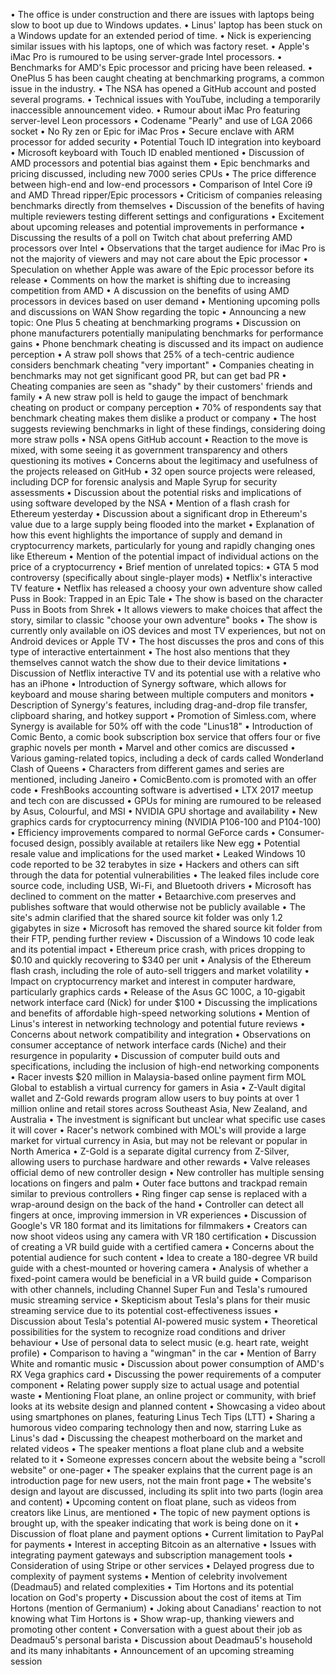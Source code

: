 • The office is under construction and there are issues with laptops being slow to boot up due to Windows updates.
• Linus' laptop has been stuck on a Windows update for an extended period of time.
• Nick is experiencing similar issues with his laptops, one of which was factory reset.
• Apple's iMac Pro is rumoured to be using server-grade Intel processors.
• Benchmarks for AMD's Epic processor and pricing have been released.
• OnePlus 5 has been caught cheating at benchmarking programs, a common issue in the industry.
• The NSA has opened a GitHub account and posted several programs.
• Technical issues with YouTube, including a temporarily inaccessible announcement video.
• Rumour about iMac Pro featuring server-level Leon processors
• Codename "Pearly" and use of LGA 2066 socket
• No Ry zen or Epic for iMac Pros
• Secure enclave with ARM processor for added security
• Potential Touch ID integration into keyboard
• Microsoft keyboard with Touch ID enabled mentioned
• Discussion of AMD processors and potential bias against them
• Epic benchmarks and pricing discussed, including new 7000 series CPUs
• The price difference between high-end and low-end processors
• Comparison of Intel Core i9 and AMD Thread ripper/Epic processors
• Criticism of companies releasing benchmarks directly from themselves
• Discussion of the benefits of having multiple reviewers testing different settings and configurations
• Excitement about upcoming releases and potential improvements in performance
• Discussing the results of a poll on Twitch chat about preferring AMD processors over Intel
• Observations that the target audience for iMac Pro is not the majority of viewers and may not care about the Epic processor
• Speculation on whether Apple was aware of the Epic processor before its release
• Comments on how the market is shifting due to increasing competition from AMD
• A discussion on the benefits of using AMD processors in devices based on user demand
• Mentioning upcoming polls and discussions on WAN Show regarding the topic
• Announcing a new topic: One Plus 5 cheating at benchmarking programs
• Discussion on phone manufacturers potentially manipulating benchmarks for performance gains
• Phone benchmark cheating is discussed and its impact on audience perception
• A straw poll shows that 25% of a tech-centric audience considers benchmark cheating "very important"
• Companies cheating in benchmarks may not get significant good PR, but can get bad PR
• Cheating companies are seen as "shady" by their customers' friends and family
• A new straw poll is held to gauge the impact of benchmark cheating on product or company perception
• 70% of respondents say that benchmark cheating makes them dislike a product or company
• The host suggests reviewing benchmarks in light of these findings, considering doing more straw polls
• NSA opens GitHub account
• Reaction to the move is mixed, with some seeing it as government transparency and others questioning its motives
• Concerns about the legitimacy and usefulness of the projects released on GitHub
• 32 open source projects were released, including DCP for forensic analysis and Maple Syrup for security assessments
• Discussion about the potential risks and implications of using software developed by the NSA
• Mention of a flash crash for Ethereum yesterday
• Discussion about a significant drop in Ethereum's value due to a large supply being flooded into the market
• Explanation of how this event highlights the importance of supply and demand in cryptocurrency markets, particularly for young and rapidly changing ones like Ethereum
• Mention of the potential impact of individual actions on the price of a cryptocurrency
• Brief mention of unrelated topics:
  • GTA 5 mod controversy (specifically about single-player mods)
  • Netflix's interactive TV feature
• Netflix has released a choosy your own adventure show called Puss in Book: Trapped in an Epic Tale
• The show is based on the character Puss in Boots from Shrek
• It allows viewers to make choices that affect the story, similar to classic "choose your own adventure" books
• The show is currently only available on iOS devices and most TV experiences, but not on Android devices or Apple TV
• The host discusses the pros and cons of this type of interactive entertainment
• The host also mentions that they themselves cannot watch the show due to their device limitations
• Discussion of Netflix interactive TV and its potential use with a relative who has an iPhone
• Introduction of Synergy software, which allows for keyboard and mouse sharing between multiple computers and monitors
• Description of Synergy's features, including drag-and-drop file transfer, clipboard sharing, and hotkey support
• Promotion of Simless.com, where Synergy is available for 50% off with the code "Linus18"
• Introduction of Comic Bento, a comic book subscription box service that offers four or five graphic novels per month
• Marvel and other comics are discussed
• Various gaming-related topics, including a deck of cards called Wonderland Clash of Queens
• Characters from different games and series are mentioned, including Janeiro
• ComicBento.com is promoted with an offer code
• FreshBooks accounting software is advertised
• LTX 2017 meetup and tech con are discussed
• GPUs for mining are rumoured to be released by Asus, Colourful, and MSI
• NVIDIA GPU shortage and availability
• New graphics cards for cryptocurrency mining (NVIDIA P106-100 and P104-100)
• Efficiency improvements compared to normal GeForce cards
• Consumer-focused design, possibly available at retailers like New egg
• Potential resale value and implications for the used market
• Leaked Windows 10 code reported to be 32 terabytes in size
• Hackers and others can sift through the data for potential vulnerabilities
• The leaked files include core source code, including USB, Wi-Fi, and Bluetooth drivers
• Microsoft has declined to comment on the matter
• Betaarchive.com preserves and publishes software that would otherwise not be publicly available
• The site's admin clarified that the shared source kit folder was only 1.2 gigabytes in size
• Microsoft has removed the shared source kit folder from their FTP, pending further review
• Discussion of a Windows 10 code leak and its potential impact
• Ethereum price crash, with prices dropping to $0.10 and quickly recovering to $340 per unit
• Analysis of the Ethereum flash crash, including the role of auto-sell triggers and market volatility
• Impact on cryptocurrency market and interest in computer hardware, particularly graphics cards
• Release of the Asus GC 100C, a 10-gigabit network interface card (Nick) for under $100
• Discussing the implications and benefits of affordable high-speed networking solutions
• Mention of Linus's interest in networking technology and potential future reviews
• Concerns about network compatibility and integration
• Observations on consumer acceptance of network interface cards (Niche) and their resurgence in popularity
• Discussion of computer build outs and specifications, including the inclusion of high-end networking components
• Racer invests $20 million in Malaysia-based online payment firm MOL Global to establish a virtual currency for gamers in Asia
• Z-Vault digital wallet and Z-Gold rewards program allow users to buy points at over 1 million online and retail stores across Southeast Asia, New Zealand, and Australia
• The investment is significant but unclear what specific use cases it will cover
• Racer's network combined with MOL's will provide a large market for virtual currency in Asia, but may not be relevant or popular in North America
• Z-Gold is a separate digital currency from Z-Silver, allowing users to purchase hardware and other rewards
• Valve releases official demo of new controller design
• New controller has multiple sensing locations on fingers and palm
• Outer face buttons and trackpad remain similar to previous controllers
• Ring finger cap sense is replaced with a wrap-around design on the back of the hand
• Controller can detect all fingers at once, improving immersion in VR experiences
• Discussion of Google's VR 180 format and its limitations for filmmakers
• Creators can now shoot videos using any camera with VR 180 certification
• Discussion of creating a VR build guide with a certified camera
• Concerns about the potential audience for such content
• Idea to create a 180-degree VR build guide with a chest-mounted or hovering camera
• Analysis of whether a fixed-point camera would be beneficial in a VR build guide
• Comparison with other channels, including Channel Super Fun and Tesla's rumoured music streaming service
• Skepticism about Tesla's plans for their music streaming service due to its potential cost-effectiveness issues
• Discussion about Tesla's potential AI-powered music system
• Theoretical possibilities for the system to recognize road conditions and driver behaviour
• Use of personal data to select music (e.g. heart rate, weight profile)
• Comparison to having a "wingman" in the car
• Mention of Barry White and romantic music
• Discussion about power consumption of AMD's RX Vega graphics card
• Discussing the power requirements of a computer component
• Relating power supply size to actual usage and potential waste
• Mentioning Float plane, an online project or community, with brief looks at its website design and planned content
• Showcasing a video about using smartphones on planes, featuring Linus Tech Tips (LTT)
• Sharing a humorous video comparing technology then and now, starring Luke as Linus's dad
• Discussing the cheapest motherboard on the market and related videos
• The speaker mentions a float plane club and a website related to it
• Someone expresses concern about the website being a "scroll website" or one-pager
• The speaker explains that the current page is an introduction page for new users, not the main front page
• The website's design and layout are discussed, including its split into two parts (login area and content)
• Upcoming content on float plane, such as videos from creators like Linus, are mentioned
• The topic of new payment options is brought up, with the speaker indicating that work is being done on it
• Discussion of float plane and payment options
• Current limitation to PayPal for payments
• Interest in accepting Bitcoin as an alternative
• Issues with integrating payment gateways and subscription management tools
• Consideration of using Stripe or other services
• Delayed progress due to complexity of payment systems
• Mention of celebrity involvement (Deadmau5) and related complexities
• Tim Hortons and its potential location on God's property
• Discussion about the cost of items at Tim Hortons (mention of Germanium)
• Joking about Canadians' reaction to not knowing what Tim Hortons is
• Show wrap-up, thanking viewers and promoting other content
• Conversation with a guest about their job as Deadmau5's personal barista
• Discussion about Deadmau5's household and its many inhabitants
• Announcement of an upcoming streaming session